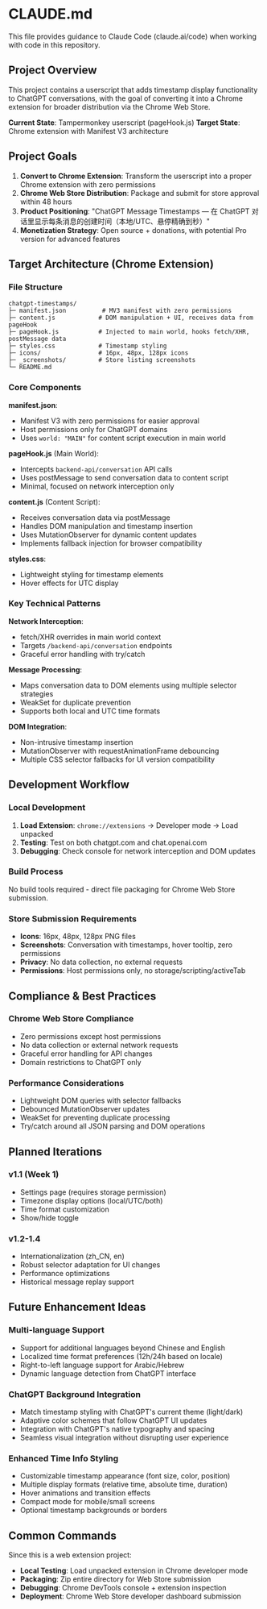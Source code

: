 # CLAUDE.md

This file provides guidance to Claude Code (claude.ai/code) when working with code in this repository.

## Project Overview

This project contains a userscript that adds timestamp display functionality to ChatGPT conversations, with the goal of converting it into a Chrome extension for broader distribution via the Chrome Web Store.

**Current State**: Tampermonkey userscript (pageHook.js)
**Target State**: Chrome extension with Manifest V3 architecture

## Project Goals

1. **Convert to Chrome Extension**: Transform the userscript into a proper Chrome extension with zero permissions
2. **Chrome Web Store Distribution**: Package and submit for store approval within 48 hours
3. **Product Positioning**: "ChatGPT Message Timestamps — 在 ChatGPT 对话里显示每条消息的创建时间（本地/UTC、悬停精确到秒）"
4. **Monetization Strategy**: Open source + donations, with potential Pro version for advanced features

## Target Architecture (Chrome Extension)

### File Structure
```
chatgpt-timestamps/
├─ manifest.json          # MV3 manifest with zero permissions
├─ content.js            # DOM manipulation + UI, receives data from pageHook
├─ pageHook.js           # Injected to main world, hooks fetch/XHR, postMessage data
├─ styles.css            # Timestamp styling
├─ icons/                # 16px, 48px, 128px icons
├─ _screenshots/         # Store listing screenshots
└─ README.md
```

### Core Components

**manifest.json**:
- Manifest V3 with zero permissions for easier approval
- Host permissions only for ChatGPT domains
- Uses `world: "MAIN"` for content script execution in main world

**pageHook.js** (Main World):
- Intercepts `backend-api/conversation` API calls
- Uses postMessage to send conversation data to content script
- Minimal, focused on network interception only

**content.js** (Content Script):
- Receives conversation data via postMessage
- Handles DOM manipulation and timestamp insertion
- Uses MutationObserver for dynamic content updates
- Implements fallback injection for browser compatibility

**styles.css**:
- Lightweight styling for timestamp elements
- Hover effects for UTC display

### Key Technical Patterns

**Network Interception**:
- fetch/XHR overrides in main world context
- Targets `/backend-api/conversation` endpoints
- Graceful error handling with try/catch

**Message Processing**:
- Maps conversation data to DOM elements using multiple selector strategies
- WeakSet for duplicate prevention
- Supports both local and UTC time formats

**DOM Integration**:
- Non-intrusive timestamp insertion
- MutationObserver with requestAnimationFrame debouncing
- Multiple CSS selector fallbacks for UI version compatibility

## Development Workflow

### Local Development
1. **Load Extension**: `chrome://extensions` → Developer mode → Load unpacked
2. **Testing**: Test on both chatgpt.com and chat.openai.com
3. **Debugging**: Check console for network interception and DOM updates

### Build Process
No build tools required - direct file packaging for Chrome Web Store submission.

### Store Submission Requirements
- **Icons**: 16px, 48px, 128px PNG files
- **Screenshots**: Conversation with timestamps, hover tooltip, zero permissions
- **Privacy**: No data collection, no external requests
- **Permissions**: Host permissions only, no storage/scripting/activeTab

## Compliance & Best Practices

### Chrome Web Store Compliance
- Zero permissions except host permissions
- No data collection or external network requests
- Graceful error handling for API changes
- Domain restrictions to ChatGPT only

### Performance Considerations
- Lightweight DOM queries with selector fallbacks
- Debounced MutationObserver updates
- WeakSet for preventing duplicate processing
- Try/catch around all JSON parsing and DOM operations

## Planned Iterations

### v1.1 (Week 1)
- Settings page (requires storage permission)
- Timezone display options (local/UTC/both)
- Time format customization
- Show/hide toggle

### v1.2-1.4
- Internationalization (zh_CN, en)
- Robust selector adaptation for UI changes
- Performance optimizations
- Historical message replay support

## Future Enhancement Ideas

### Multi-language Support
- Support for additional languages beyond Chinese and English
- Localized time format preferences (12h/24h based on locale)
- Right-to-left language support for Arabic/Hebrew
- Dynamic language detection from ChatGPT interface

### ChatGPT Background Integration
- Match timestamp styling with ChatGPT's current theme (light/dark)
- Adaptive color schemes that follow ChatGPT UI updates
- Integration with ChatGPT's native typography and spacing
- Seamless visual integration without disrupting user experience

### Enhanced Time Info Styling
- Customizable timestamp appearance (font size, color, position)
- Multiple display formats (relative time, absolute time, duration)
- Hover animations and transition effects
- Compact mode for mobile/small screens
- Optional timestamp backgrounds or borders

## Common Commands

Since this is a web extension project:

- **Local Testing**: Load unpacked extension in Chrome developer mode
- **Packaging**: Zip entire directory for Web Store submission
- **Debugging**: Chrome DevTools console + extension inspection
- **Deployment**: Chrome Web Store developer dashboard submission